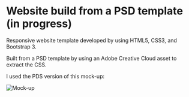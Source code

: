 # Website build from a PSD template (in progress)

Responsive website template developed by using HTML5, CSS3, and Bootstrap 3. 

Built from a PSD template by using an Adobe Creative Cloud asset to extract the CSS.

I used the PDS version of this mock-up:

![Mock-up](https://github.com/MarianaSouza/Website-from-PSD_Escape/blob/master/images/Escape.jpg)
